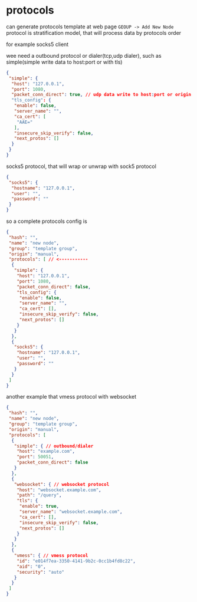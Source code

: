 # protocols

can generate protocols template at web page `GEOUP -> Add New Node`  
protocol is stratification model, that will process data by protocols order  

for example socks5 client  

wee need a outbound protocol or dialer(tcp,udp dialer), such as simple(simple write data to host:port or with tls)

```json
{
 "simple": {
  "host": "127.0.0.1",
  "port": 1080,
  "packet_conn_direct": true, // udp data write to host:port or origin address
  "tls_config": {
   "enable": false,
   "server_name": "",
   "ca_cert": [
    "AAE="
   ],
   "insecure_skip_verify": false,
   "next_protos": []
  }
 }
}
```

socks5 protocol, that will wrap or unwrap with sock5 protocol

```json
{
 "socks5": {
  "hostname": "127.0.0.1",
  "user": "",
  "password": ""
 }
}
```

so a complete protocols config is

```json
{
 "hash": "",
 "name": "new node",
 "group": "template group",
 "origin": "manual",
 "protocols": [ // <-----------
  {
   "simple": {
    "host": "127.0.0.1",
    "port": 1080,
    "packet_conn_direct": false,
    "tls_config": {
     "enable": false,
     "server_name": "",
     "ca_cert": [],
     "insecure_skip_verify": false,
     "next_protos": []
    }
   }
  },
  {
   "socks5": {
    "hostname": "127.0.0.1",
    "user": "",
    "password": ""
   }
  }
 ]
}
```

another example that vmess protocol with websocket

```json
{
 "hash": "",
 "name": "new node",
 "group": "template group",
 "origin": "manual",
 "protocols": [
  {
   "simple": { // outbound/dialer
    "host": "example.com",
    "port": 50051,
    "packet_conn_direct": false
   }
  },
  {
   "websocket": { // websocket protocol
    "host": "websocket.example.com",
    "path": "/query",
    "tls": {
     "enable": true,
     "server_name": "websocket.example.com",
     "ca_cert": [],
     "insecure_skip_verify": false,
     "next_protos": []
    }
   }
  },
  {
   "vmess": { // vmess protocol
    "id": "e014f7ea-3350-4141-9b2c-0cc1b4fd8c22",
    "aid": "0",
    "security": "auto"
   }
  }
 ]
}
```
